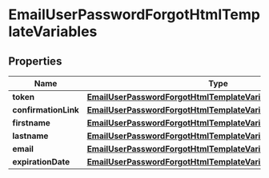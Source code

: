 

# EmailUserPasswordForgotHtmlTemplateVariables


## Properties

| Name | Type | Description | Notes |
|------------ | ------------- | ------------- | -------------|
|**token** | [**EmailUserPasswordForgotHtmlTemplateVariablesToken**](EmailUserPasswordForgotHtmlTemplateVariablesToken.md) |  |  [optional] |
|**confirmationLink** | [**EmailUserPasswordForgotHtmlTemplateVariablesConfirmationLink**](EmailUserPasswordForgotHtmlTemplateVariablesConfirmationLink.md) |  |  [optional] |
|**firstname** | [**EmailUserPasswordForgotHtmlTemplateVariablesFirstname**](EmailUserPasswordForgotHtmlTemplateVariablesFirstname.md) |  |  [optional] |
|**lastname** | [**EmailUserPasswordForgotHtmlTemplateVariablesLastname**](EmailUserPasswordForgotHtmlTemplateVariablesLastname.md) |  |  [optional] |
|**email** | [**EmailUserPasswordForgotHtmlTemplateVariablesEmail**](EmailUserPasswordForgotHtmlTemplateVariablesEmail.md) |  |  [optional] |
|**expirationDate** | [**EmailUserPasswordForgotHtmlTemplateVariablesExpirationDate**](EmailUserPasswordForgotHtmlTemplateVariablesExpirationDate.md) |  |  [optional] |



